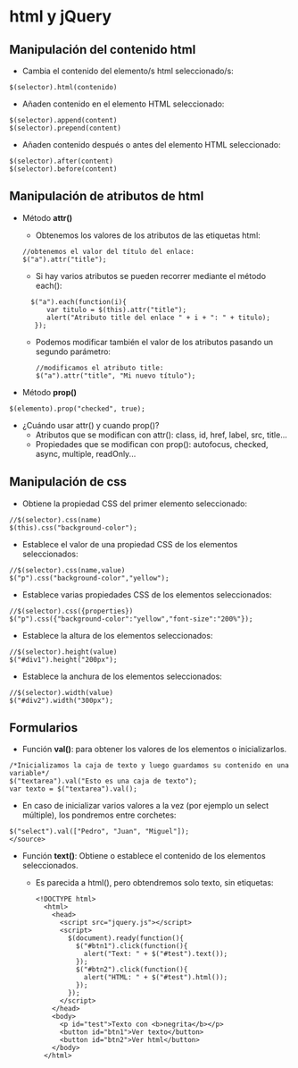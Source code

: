 # html y jQuery

## Manipulación del contenido html
- Cambia el contenido del elemento/s html seleccionado/s:
```
$(selector).html(contenido)
```
- Añaden contenido en el elemento HTML seleccionado:
```
$(selector).append(content)
$(selector).prepend(content)
```
- Añaden contenido después o antes del elemento HTML seleccionado:
```
$(selector).after(content)
$(selector).before(content)
```
## Manipulación de atributos de html

- Método **attr()**
  - Obtenemos los valores de los atributos de las etiquetas html:
  
  ```
  //obtenemos el valor del título del enlace:
  $("a").attr("title");
  ```

  - Si hay varios atributos se pueden recorrer mediante el método each():
  ```
    $("a").each(function(i){
        var titulo = $(this).attr("title");
        alert("Atributo title del enlace " + i + ": " + titulo);
     });
  ```
  - Podemos modificar también el valor de los atributos pasando un segundo parámetro:

    ```
    //modificamos el atributo title:
    $("a").attr("title", "Mi nuevo título");
    ```


- Método **prop()**

```
$(elemento).prop("checked", true);
```
- ¿Cuándo usar attr() y cuando prop()?
  - Atributos que se modifican con attr(): class, id, href, label, src, title...
  - Propiedades que se modifican con prop(): autofocus, checked, async, multiple, readOnly...

## Manipulación de css
- Obtiene la propiedad CSS del primer elemento seleccionado:
```
//$(selector).css(name) 	
$(this).css("background-color"); 
```

- Establece el valor de una propiedad CSS de los elementos seleccionados:
```
//$(selector).css(name,value) 	
$("p").css("background-color","yellow"); 
```
- Establece varias propiedades CSS de los elementos seleccionados:
```
//$(selector).css({properties}) 
$("p").css({"background-color":"yellow","font-size":"200%"}); 
```

- Establece la altura de los elementos seleccionados:
```
//$(selector).height(value) 	
$("#div1").height("200px"); 
```

- Establece la anchura de los elementos seleccionados:
```
//$(selector).width(value) 	
$("#div2").width("300px");
```


## Formularios
- Función **val()**: para obtener los valores de los elementos o inicializarlos.
```
/*Inicializamos la caja de texto y luego guardamos su contenido en una variable*/
$("textarea").val("Esto es una caja de texto");
var texto = $("textarea").val();
```
- En caso de inicializar varios valores a la vez (por ejemplo un select múltiple), los pondremos entre corchetes:
```
$("select").val(["Pedro", "Juan", "Miguel"]);
</source>
```

- Función **text()**: Obtiene o establece el contenido de los elementos seleccionados.
  - Es parecida a html(), pero obtendremos solo texto, sin etiquetas:
  
    ```
    <!DOCTYPE html>
      <html>
        <head>
          <script src="jquery.js"></script>
          <script>
            $(document).ready(function(){
              $("#btn1").click(function(){
                alert("Text: " + $("#test").text());
              });
              $("#btn2").click(function(){
                alert("HTML: " + $("#test").html());
              });
            });
          </script>
        </head>
        <body>
          <p id="test">Texto con <b>negrita</b></p>
          <button id="btn1">Ver texto</button>
          <button id="btn2">Ver html</button>
        </body>
      </html>

    ```


